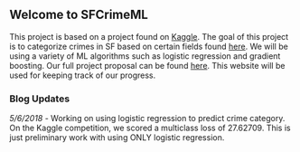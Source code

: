 ## Welcome to SFCrimeML

This project is based on a project found on [Kaggle](https://www.kaggle.com/c/sf-crime). The goal of this project is to categorize crimes in SF based on certain fields found [here](https://www.kaggle.com/c/sf-crime/data). We will be using a variety of ML algorithms such as logistic regression and gradient boosting. Our full project proposal can be found [here](https://docs.google.com/presentation/d/1gHHNm9W-lBiU_dxJtWkVJIJlVXD2OCxYvNTxZrpglJs/edit?usp=sharing). This website will be used for keeping track of our progress.

### Blog Updates

*5/6/2018* - Working on using logistic regression to predict crime category. On the Kaggle competition, we scored a multiclass loss of 27.62709. This is just preliminary work with using ONLY logistic regression.
